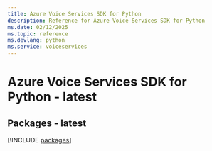 ```yaml
---
title: Azure Voice Services SDK for Python
description: Reference for Azure Voice Services SDK for Python
ms.date: 02/12/2025
ms.topic: reference
ms.devlang: python
ms.service: voiceservices
---
```

# Azure Voice Services SDK for Python - latest
## Packages - latest
[!INCLUDE [packages](voice-services-index.md)]
